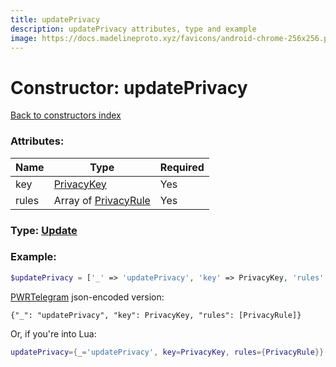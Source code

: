 ```yaml
---
title: updatePrivacy
description: updatePrivacy attributes, type and example
image: https://docs.madelineproto.xyz/favicons/android-chrome-256x256.png
---
```

# Constructor: updatePrivacy  
[Back to constructors index](index.md)



### Attributes:

| Name     |    Type       | Required |
|----------|---------------|----------|
|key|[PrivacyKey](../types/PrivacyKey.md) | Yes|
|rules|Array of [PrivacyRule](../types/PrivacyRule.md) | Yes|



### Type: [Update](../types/Update.md)


### Example:

```php
$updatePrivacy = ['_' => 'updatePrivacy', 'key' => PrivacyKey, 'rules' => [PrivacyRule, PrivacyRule]];
```  

[PWRTelegram](https://pwrtelegram.xyz) json-encoded version:

```
{"_": "updatePrivacy", "key": PrivacyKey, "rules": [PrivacyRule]}
```


Or, if you're into Lua:

```lua
updatePrivacy={_='updatePrivacy', key=PrivacyKey, rules={PrivacyRule}}

```


